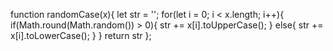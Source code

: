 function randomCase(x){
let str = '';
  for(let i = 0; i < x.length; i++){
   if(Math.round(Math.random()) > 0){
   str += x[i].toUpperCase();
   }
   else{
   str += x[i].toLowerCase();
    }
   }
   return str
}; 